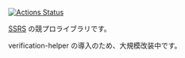  [![Actions Status](https://github.com/SSRS-cp/Competitive_Programming/workflows/verify/badge.svg)](https://github.com/SSRS-cp/Competitive_Programming/actions)
 
[SSRS](https://atcoder.jp/users/SSRS) の競プロライブラリです。

verification-helper の導入のため、大規模改装中です。
